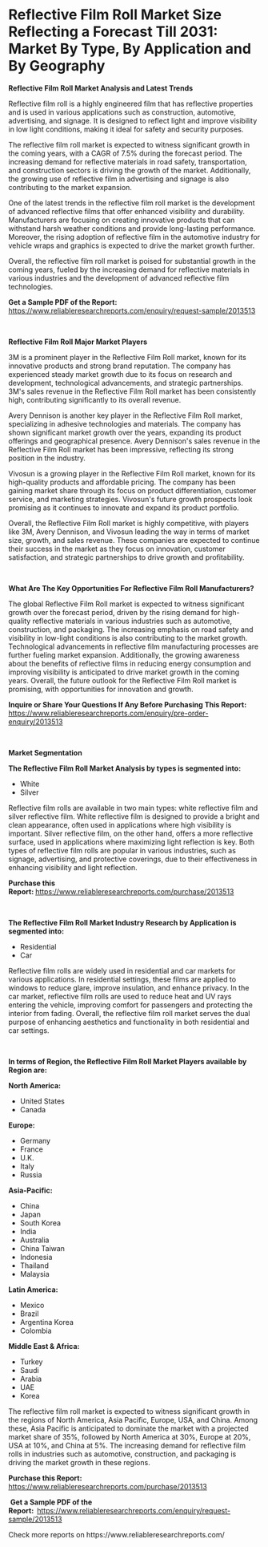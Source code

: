<p><h1>Reflective Film Roll Market Size Reflecting a Forecast Till 2031: Market By Type, By Application and By Geography</h1></p><p><strong>Reflective Film Roll Market Analysis and Latest Trends</strong></p>
<p><p>Reflective film roll is a highly engineered film that has reflective properties and is used in various applications such as construction, automotive, advertising, and signage. It is designed to reflect light and improve visibility in low light conditions, making it ideal for safety and security purposes.</p><p>The reflective film roll market is expected to witness significant growth in the coming years, with a CAGR of 7.5% during the forecast period. The increasing demand for reflective materials in road safety, transportation, and construction sectors is driving the growth of the market. Additionally, the growing use of reflective film in advertising and signage is also contributing to the market expansion.</p><p>One of the latest trends in the reflective film roll market is the development of advanced reflective films that offer enhanced visibility and durability. Manufacturers are focusing on creating innovative products that can withstand harsh weather conditions and provide long-lasting performance. Moreover, the rising adoption of reflective film in the automotive industry for vehicle wraps and graphics is expected to drive the market growth further.</p><p>Overall, the reflective film roll market is poised for substantial growth in the coming years, fueled by the increasing demand for reflective materials in various industries and the development of advanced reflective film technologies.</p></p>
<p><strong>Get a Sample PDF of the Report:&nbsp;</strong> <a href="https://www.reliableresearchreports.com/enquiry/request-sample/2013513">https://www.reliableresearchreports.com/enquiry/request-sample/2013513</a></p>
<p>&nbsp;</p>
<p><strong>Reflective Film Roll Major Market Players</strong></p>
<p><p>3M is a prominent player in the Reflective Film Roll market, known for its innovative products and strong brand reputation. The company has experienced steady market growth due to its focus on research and development, technological advancements, and strategic partnerships. 3M's sales revenue in the Reflective Film Roll market has been consistently high, contributing significantly to its overall revenue.</p><p>Avery Dennison is another key player in the Reflective Film Roll market, specializing in adhesive technologies and materials. The company has shown significant market growth over the years, expanding its product offerings and geographical presence. Avery Dennison's sales revenue in the Reflective Film Roll market has been impressive, reflecting its strong position in the industry.</p><p>Vivosun is a growing player in the Reflective Film Roll market, known for its high-quality products and affordable pricing. The company has been gaining market share through its focus on product differentiation, customer service, and marketing strategies. Vivosun's future growth prospects look promising as it continues to innovate and expand its product portfolio.</p><p>Overall, the Reflective Film Roll market is highly competitive, with players like 3M, Avery Dennison, and Vivosun leading the way in terms of market size, growth, and sales revenue. These companies are expected to continue their success in the market as they focus on innovation, customer satisfaction, and strategic partnerships to drive growth and profitability.</p></p>
<p>&nbsp;</p>
<p><strong>What Are The Key Opportunities For Reflective Film Roll Manufacturers?</strong></p>
<p><p>The global Reflective Film Roll market is expected to witness significant growth over the forecast period, driven by the rising demand for high-quality reflective materials in various industries such as automotive, construction, and packaging. The increasing emphasis on road safety and visibility in low-light conditions is also contributing to the market growth. Technological advancements in reflective film manufacturing processes are further fueling market expansion. Additionally, the growing awareness about the benefits of reflective films in reducing energy consumption and improving visibility is anticipated to drive market growth in the coming years. Overall, the future outlook for the Reflective Film Roll market is promising, with opportunities for innovation and growth.</p></p>
<p><strong>Inquire or Share Your Questions If Any Before Purchasing This Report:</strong> <a href="https://www.reliableresearchreports.com/enquiry/pre-order-enquiry/2013513">https://www.reliableresearchreports.com/enquiry/pre-order-enquiry/2013513</a></p>
<p>&nbsp;</p>
<p><strong>Market Segmentation</strong></p>
<p><strong>The Reflective Film Roll Market Analysis by types is segmented into:</strong></p>
<p><ul><li>White</li><li>Silver</li></ul></p>
<p><p>Reflective film rolls are available in two main types: white reflective film and silver reflective film. White reflective film is designed to provide a bright and clean appearance, often used in applications where high visibility is important. Silver reflective film, on the other hand, offers a more reflective surface, used in applications where maximizing light reflection is key. Both types of reflective film rolls are popular in various industries, such as signage, advertising, and protective coverings, due to their effectiveness in enhancing visibility and light reflection.</p></p>
<p><strong>Purchase this Report:&nbsp;</strong><a href="https://www.reliableresearchreports.com/purchase/2013513">https://www.reliableresearchreports.com/purchase/2013513</a></p>
<p>&nbsp;</p>
<p><strong>The Reflective Film Roll Market Industry Research by Application is segmented into:</strong></p>
<p><ul><li>Residential</li><li>Car</li></ul></p>
<p><p>Reflective film rolls are widely used in residential and car markets for various applications. In residential settings, these films are applied to windows to reduce glare, improve insulation, and enhance privacy. In the car market, reflective film rolls are used to reduce heat and UV rays entering the vehicle, improving comfort for passengers and protecting the interior from fading. Overall, the reflective film roll market serves the dual purpose of enhancing aesthetics and functionality in both residential and car settings.</p></p>
<p>&nbsp;</p>
<p><strong>In terms of Region, the Reflective Film Roll Market Players available by Region are:</strong></p>
<p>
    <p> <strong> North America: </strong>
        <ul>
            <li>United States</li>
            <li>Canada</li>
        </ul>
        </p> 
    <p> <strong> Europe: </strong>
        <ul>
            <li>Germany</li>
            <li>France</li>
            <li>U.K.</li>
            <li>Italy</li>
            <li>Russia</li>
        </ul>
        </p> 
    <p> <strong> Asia-Pacific: </strong>
        <ul>
            <li>China</li>
            <li>Japan</li>
            <li>South Korea</li>
            <li>India</li>
            <li>Australia</li>
            <li>China Taiwan</li>
            <li>Indonesia</li>
            <li>Thailand</li>
            <li>Malaysia</li>
        </ul>
        </p> 
    <p> <strong> Latin America: </strong>
        <ul>
            <li>Mexico</li>
            <li>Brazil</li>
            <li>Argentina Korea</li>
            <li>Colombia</li>
        </ul>
        </p> 
    <p> <strong> Middle East & Africa: </strong>
        <ul>
            <li>Turkey</li>
            <li>Saudi</li>
            <li>Arabia</li>
            <li>UAE</li>
            <li>Korea</li>
        </ul>
    </p>
    </p>
<p><p>The reflective film roll market is expected to witness significant growth in the regions of North America, Asia Pacific, Europe, USA, and China. Among these, Asia Pacific is anticipated to dominate the market with a projected market share of 35%, followed by North America at 30%, Europe at 20%, USA at 10%, and China at 5%. The increasing demand for reflective film rolls in industries such as automotive, construction, and packaging is driving the market growth in these regions.</p></p>
<p><strong>Purchase this Report: </strong><a href="https://www.reliableresearchreports.com/purchase/2013513">https://www.reliableresearchreports.com/purchase/2013513</a></p>
<p>&nbsp;<strong>Get a Sample PDF of the Report:&nbsp;&nbsp;</strong><a href="https://www.reliableresearchreports.com/enquiry/request-sample/2013513">https://www.reliableresearchreports.com/enquiry/request-sample/2013513</a></p>
<p><strong></strong></p>
<p>Check more reports on https://www.reliableresearchreports.com/</p>